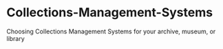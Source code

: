 # Collections-Management-Systems
Choosing Collections Management Systems for your archive, museum, or library
